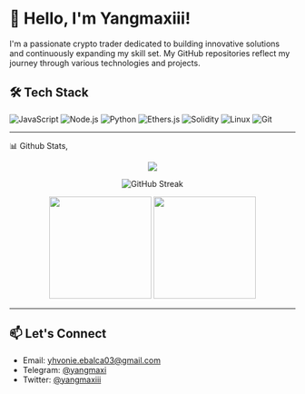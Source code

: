 # 👋 Hello, I'm Yangmaxiii!

I'm a passionate crypto trader dedicated to building innovative solutions and continuously expanding my skill set. My GitHub repositories reflect my journey through various technologies and projects.


## 🛠️ Tech Stack

![JavaScript](https://img.shields.io/badge/-JavaScript-black?style=flat-square&logo=javascript)
![Node.js](https://img.shields.io/badge/-Node.js-black?style=flat-square&logo=node.js)
![Python](https://img.shields.io/badge/-Python-black?style=flat-square&logo=python)
![Ethers.js](https://img.shields.io/badge/-Ethers.js-purple?style=flat-square)
![Solidity](https://img.shields.io/badge/-Solidity-black?style=flat-square&logo=solidity)
![Linux](https://img.shields.io/badge/-Linux-black?style=flat-square&logo=linux)
![Git](https://img.shields.io/badge/-Git-black?style=flat-square&logo=git)

---
📊 Github Stats,
<p align="center">
<img src="https://readme-typing-svg.herokuapp.com/?font=JetBrains+Mono&color=39FF14&pause=1000&center=true&vCenter=true&width=435&lines=Crypto+Trader;Technical+Engineer;Node+Infra+Specialist;Airdrop+Hunter&background=00000000" />
</p>
</p>
<p align="center">
  <img src="https://github-readme-streak-stats.herokuapp.com/?user=cryptobeta001&theme=bear" alt="GitHub Streak"/>
</p>

<p align="center">
  <img height="180" src="https://github-readme-stats.vercel.app/api?username=cryptobeta001&show_icons=true&theme=bear" />
  <img height="180" src="https://github-readme-stats.vercel.app/api/top-langs?username=cryptobeta001&layout=compact&theme=bear" />
</p>

---

## 📫 Let's Connect

- Email: [yhvonie.ebalca03@gmail.com](mailto:yhonie.ebalca@gmail.com)
- Telegram: [@yangmaxi](https://t.me/yangmaxi)
- Twitter: [@yangmaxiii](https://x.com/yangmaxiii)
